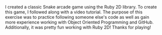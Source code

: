 I created a classic Snake arcade game using the Ruby 2D library. To create this game, I followed along with a video tutorial. The purpose of this exercise was to practice following someone else's code as well as gain more experience working with Object Oriented Programming and GitHub. Additionally, it was pretty fun working with Ruby 2D! Thanks for playing!
